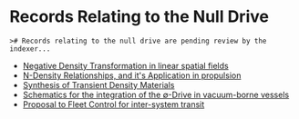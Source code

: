 # Records Relating to the Null Drive

```cli
># Records relating to the null drive are pending review by the indexer...
```

- [Negative Density Transformation in linear spatial fields](negativemasstransformation_record.md)
- [N-Density Relationships, and it's Application in propulsion](negativedensitypropulsionrecord.md)
- [Synthesis of Transient Density Materials](transientdensitymaterials_record.md)
- [Schematics for the integration of the ∅-Drive in vacuum-borne vessels](nulldriveschematics_record.md)
- [Proposal to Fleet Control for inter-system transit](intersystemtransit_record.md)
